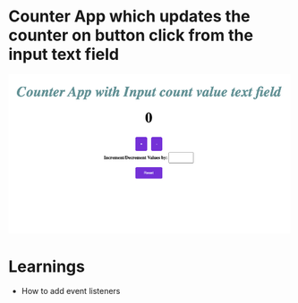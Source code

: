 # Counter App which updates the counter on button click from the input text field

<img src="https://github.com/gitit24x7/Mini-JS-projects/blob/main/counter%20app%20with%20a%20twist/Counter-app.png">

# Learnings
- How to add event listeners 
